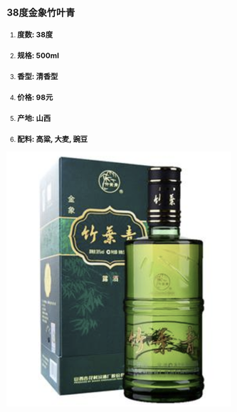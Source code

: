 ## 38度金象竹叶青

1. ### 度数: 38度
2. ### 规格: 500ml
3. ### 香型: 清香型
4. ### 价格: 98元
5. ### 产地: 山西
6. ### 配料: 高粱, 大麦, 豌豆

![](/assets/38度金象竹叶青.png)

